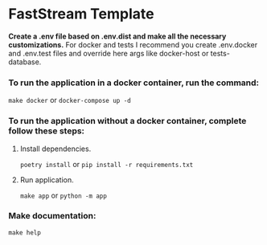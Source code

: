 # FastStream Template

**Create a .env file based on .env.dist and make all the necessary customizations.**
For docker and tests I recommend you create .env.docker and .env.test files 
and override here args like docker-host or tests-database.

### To run the application in a docker container, run the command:
`make docker` or `docker-compose up -d`

### To run the application without a docker container, complete follow these steps:
1. Install dependencies.

    `poetry install` or `pip install -r requirements.txt`
2. Run application.

   `make app` or `python -m app`

### Make documentation:
`make help`
